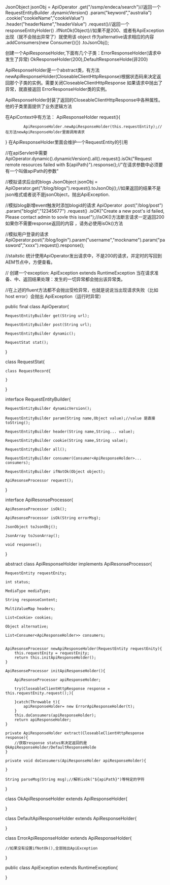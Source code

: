 JsonObject jsonObj = ApiOperator 
						.get("/ssmp/endeca/search")//返回一个RequestEntityBuilder
						.dynamicVersion()
						.param("keyword","australia")
						.cookie("cookieName","cookieValue")
						.header("headerName","headerValue")	
						.request()//返回一个responseEntityHolder()
						.ifNotOk(Object)//如果不是200、或者有ApiException出现（就不会抛出异常了）就使用该 object 作为alternative请求相应的内容
						.addConsumers(new Consumer(){})
						.toJsonObj();

创建一个ApiResponseHolder,下面有几个子类：ErrorResponseHolder(请求中发生了异常) OkResponseHolder(200),DefaultResponseHolde(非200)

ApiResponseHolder是一个abstract类，有方法 newApiResponseHolder(CloseableClientHttpResponse)根据状态码来决定返回那个子类的实例。需要关闭CloseableClientHttpResponse
如果请求中抛出了异常，就直接返回 ErrorResponseHolder类的实例。

ApiResponseHolder封装了返回的CloseableClientHttpResponse中各种属性。他的子类里面提供了业务逻辑方法

在ApiContext中有方法： ApiResponseHolder request(){
	
			ApiResponseHolder.newApiResponseHolder(this.requestEntity);//在方法newApiResponseHolder里面调用请求
			
}
在ApiResponseHolder里面会维护一个RequestEntity的引用


//在apiServlet中需要
ApiOperator.dynamic().dynamicVersion().all().request().isOk("Request remote resources failed with ${apiPath}").response();//"在请求参数中必须要有一个叫做apiPath的参数"

//模拟请求后台的blogs
JsonObject jsonObj = ApiOperator.get("/blog/blogs").request().toJsonObj();//如果返回的结果不是json格式或者说不是jsonObject，抛出ApiException.

//模拟blog新增event触发时添加blogid的请求
ApiOperator
.post("/blog/post")
.param("blogId","12345677")
.request()
.isOK("Create a new post's id failed, Please contact admin to sovle this issue!");//isOK()方法断言请求一定返回200 如果你不需要response返回的内容 ，请务必使用isOk()方法

//模拟用户登录的请求
ApiOperator.post("/blog/login").param("username","mockname").param("password","xxxx").request().response();

//staitstic 统计使用ApiOperator发出请求中，不是200的请求，并定时的写回到AEM节点中，方便查看。

// 创建一个exception: ApiException extends RuntimeException 当在请求准备、中、返回结果处理：发生的一切异常都会抛出该异常类。


//在上述的fluent方法都不会抛出受检异常，也就是说说当出现请求失败（比如 host error）会抛出 ApiException（运行时异常）


public final class ApiOperator{

	RequestEntityBuilder get(String url);

	RequestEntityBuilder post(String url);

	RequestEntityBuilder dynamic();

	RequestStat stat();

}

class RequestStat{

	class RequestRecord{

	}
}

interface RequestEntityBuilder{

	RequestEntityBuilder dynamicVersion();

	RequestEntityBuilder param(String name,Object value);//value 是直接toString();

	RequestEntityBuilder header(String name,String... value);

	RequestEntityBuilder cookie(String name,String value);

	RequestEntityBuilder all();

	RequestEntityBuilder consumer(Consumer<ApiResponseHolder>... consumers);

	RequestEntityBuilder ifNotOk(Object object);

	ApiResonseProcessor request();

}

interface ApiResonseProcessor{

	ApiResonseProcessor isOk();

	ApiResonseProcessor isOk(String errorMsg);

	JsonObject toJsonObj();

	JsonArray toJsonArray();

	void response();

}

abstract class ApiResponseHolder implements ApiResonseProcessor{

	RequestEntity requestEnity;

	int status;

	MediaType mediaType;

	String responseContent;

	MultiValueMap headers;

	List<Cookie> cookies;

	Object alternative;

	List<Consumer<ApiResponseHolder>> consumers;


	ApiResonseProcessor newApiResponseHolder(RequestEntity requestEnity){
		this.requestEnity = requestEnity;
		return this.initApiResponseHolder();
	}

	ApiResonseProcessor initApiResponseHolder(){

		ApiResonseProcessor apiResponseHolder;

		try(CloseableClientHttpResponse response = this.requestEnity.request();){

		}catch(Throwable t){
			apiResponseHolder= new ErrorApiResponseHolder(t);
		}
		this.doConsumers(apiResponseHolder);
		return apiResponseHolder;
	}

	private ApiResponseHolder extract(CloseableClientHttpResponse response){
		//获取response status来决定返回的是OkApiResponseHolder/DefaultResponseHolde
	}

	private void doConsumers(ApiResponseHolder apiResponseHolder){

	}

	String parseMsg(String msg);//解析isOk("${apiPath}")等特定的字符


}

class OkApiResponseHolder extends ApiResponseHolder{


}

class DefaultApiResponseHolder extends ApiResponseHolder{


}


class ErrorApiResponseHolder extends ApiResponseHolder{

	//如果没有设置ifNotOk(),全部抛出ApiException

}

public class ApiException extends RuntimeException{

}

